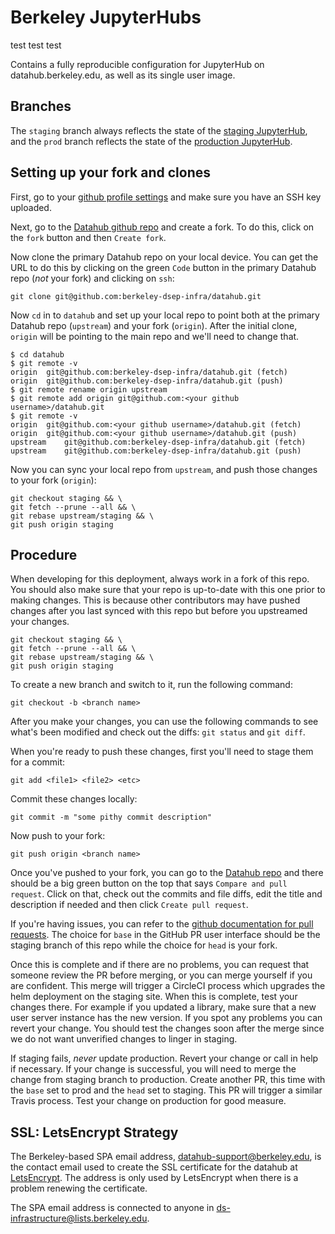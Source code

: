 # Berkeley JupyterHubs 

test test test

Contains a fully reproducible configuration for JupyterHub on datahub.berkeley.edu,
as well as its single user image.

## Branches

The `staging` branch always reflects the state of the [staging JupyterHub](http://staging.datahub.berkeley.edu),
and the `prod` branch reflects the state of the [production JupyterHub](http://datahub.berkeley.edu).

## Setting up your fork and clones
First, go to your [github profile settings](https://github.com/settings/keys)
and make sure you have an SSH key uploaded.

Next, go to the [Datahub github repo](https://github.com/berkeley-dsep-infra/datahub/)
and create a fork.  To do this, click on the `fork` button and then `Create fork`.

Now clone the primary Datahub repo on your local device.  You can get the URL to do
this by clicking on the green `Code` button in the primary Datahub repo (*not* your fork)
and clicking on `ssh`:
```
git clone git@github.com:berkeley-dsep-infra/datahub.git
```

Now `cd` in to `datahub` and set up your local repo to point both at the primary
Datahub repo (`upstream`) and your fork (`origin`).  After the initial clone,
`origin` will be pointing to the main repo and we'll need to change that.
```
$ cd datahub
$ git remote -v
origin	git@github.com:berkeley-dsep-infra/datahub.git (fetch)
origin	git@github.com:berkeley-dsep-infra/datahub.git (push)
$ git remote rename origin upstream
$ git remote add origin git@github.com:<your github username>/datahub.git
$ git remote -v
origin	git@github.com:<your github username>/datahub.git (fetch)
origin	git@github.com:<your github username>/datahub.git (push)
upstream	git@github.com:berkeley-dsep-infra/datahub.git (fetch)
upstream	git@github.com:berkeley-dsep-infra/datahub.git (push)
```

Now you can sync your local repo from `upstream`, and push those changes to your
fork (`origin`):
```
git checkout staging && \
git fetch --prune --all && \
git rebase upstream/staging && \
git push origin staging
```


## Procedure

When developing for this deployment, always work in a fork of this repo.
You should also make sure that your repo is up-to-date with this one prior
to making changes. This is because other contributors may have pushed changes
after you last synced with this repo but before you upstreamed your changes.

```
git checkout staging && \
git fetch --prune --all && \
git rebase upstream/staging && \
git push origin staging
```

To create a new branch and switch to it, run the following command:
```
git checkout -b <branch name>
```

After you make your changes, you can use the following commands to see
what's been modified and check out the diffs:  `git status` and `git diff`.


When you're ready to push these changes, first you'll need to stage them for a
commit:
```
git add <file1> <file2> <etc>
```

Commit these changes locally:
```
git commit -m "some pithy commit description"
```

Now push to your fork:
```
git push origin <branch name>
```

Once you've pushed to your fork, you can go to the
[Datahub repo](https://github.com/berkeley-dsep-infra/datahub) and there
should be a big green button on the top that says `Compare and pull request`.
Click on that, check out the commits and file diffs, edit the title and
description if needed and then click `Create pull request`.

If you're having issues, you can refer to the [github documentation for pull
requests](https://help.github.com/articles/about-pull-requests/).
The choice for `base` in the GitHub PR user interface should be the staging
branch of this repo while the choice for `head` is your fork.

Once this is complete and if there are no problems, you can request that
someone review the PR before merging, or you can merge yourself if you are
confident. This merge will trigger a CircleCI process which upgrades the
helm deployment on the staging site. When this is complete, test your
changes there. For example if you updated a library, make sure that a new
user server instance has the new version. If you spot any problems you can
revert your change. You should test the changes soon after the merge since
we do not want unverified changes to linger in staging.

If staging fails, *never* update production. Revert your change or
call in help if necessary. If your change is successful, you will need
to merge the change from staging branch to production. Create another PR,
this time with the `base` set to prod and the `head` set to staging. This
PR will trigger a similar Travis process. Test your change on production
for good measure.

## SSL: LetsEncrypt Strategy
The Berkeley-based SPA email address, datahub-support@berkeley.edu, is the
contact email used to create the SSL certificate for the datahub at
[LetsEncrypt](https://letsencrypt.org/). The address is only used by LetsEncrypt
when there is a problem renewing the certificate.

The SPA email address is connected to anyone in ds-infrastructure@lists.berkeley.edu.
